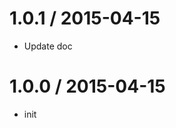 
1.0.1 / 2015-04-15
==================

  * Update doc

1.0.0 / 2015-04-15
==================

* init

